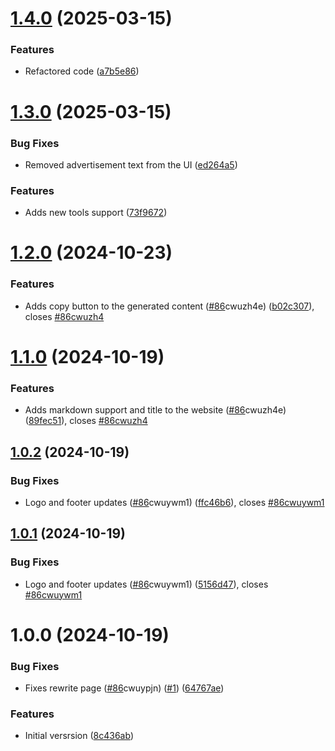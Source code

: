 # [1.4.0](https://github.com/sapieonic/llm-util-ui/compare/v1.3.0...v1.4.0) (2025-03-15)


### Features

* Refactored code ([a7b5e86](https://github.com/sapieonic/llm-util-ui/commit/a7b5e8661c0fa523edfdadabbbaa6b7128545862))

# [1.3.0](https://github.com/sapieonic/llm-util-ui/compare/v1.2.0...v1.3.0) (2025-03-15)


### Bug Fixes

* Removed advertisement text from the UI ([ed264a5](https://github.com/sapieonic/llm-util-ui/commit/ed264a5d16ce4d1e1e203b5c8c6b9b8fb6b568d6))


### Features

* Adds new tools support ([73f9672](https://github.com/sapieonic/llm-util-ui/commit/73f9672856bc1a97eacfcf97aec2fda757aaa9ae))

# [1.2.0](https://github.com/sapieonic/llm-util-ui/compare/v1.1.0...v1.2.0) (2024-10-23)


### Features

* Adds copy button to the generated content ([#86](https://github.com/sapieonic/llm-util-ui/issues/86)cwuzh4e) ([b02c307](https://github.com/sapieonic/llm-util-ui/commit/b02c307181520bc0555c294542c8d9948012c2c6)), closes [#86cwuzh4](https://github.com/sapieonic/llm-util-ui/issues/86cwuzh4)

# [1.1.0](https://github.com/sapieonic/llm-util-ui/compare/v1.0.2...v1.1.0) (2024-10-19)


### Features

* Adds markdown support and title to the website ([#86](https://github.com/sapieonic/llm-util-ui/issues/86)cwuzh4e) ([89fec51](https://github.com/sapieonic/llm-util-ui/commit/89fec51d9f2c4bebcd2b283a21c126683afb0108)), closes [#86cwuzh4](https://github.com/sapieonic/llm-util-ui/issues/86cwuzh4)

## [1.0.2](https://github.com/sapieonic/llm-util-ui/compare/v1.0.1...v1.0.2) (2024-10-19)


### Bug Fixes

* Logo and footer updates ([#86](https://github.com/sapieonic/llm-util-ui/issues/86)cwuywm1) ([ffc46b6](https://github.com/sapieonic/llm-util-ui/commit/ffc46b6b684be3dd466ff364290e2bbb0d7c3a6a)), closes [#86cwuywm1](https://github.com/sapieonic/llm-util-ui/issues/86cwuywm1)

## [1.0.1](https://github.com/sapieonic/llm-util-ui/compare/v1.0.0...v1.0.1) (2024-10-19)


### Bug Fixes

* Logo and footer updates ([#86](https://github.com/sapieonic/llm-util-ui/issues/86)cwuywm1) ([5156d47](https://github.com/sapieonic/llm-util-ui/commit/5156d476d3ba198d175b9d0b306cf000b3cc670a)), closes [#86cwuywm1](https://github.com/sapieonic/llm-util-ui/issues/86cwuywm1)

# 1.0.0 (2024-10-19)


### Bug Fixes

* Fixes rewrite page ([#86](https://github.com/sapieonic/llm-util-ui/issues/86)cwuypjn) ([#1](https://github.com/sapieonic/llm-util-ui/issues/1)) ([64767ae](https://github.com/sapieonic/llm-util-ui/commit/64767aeb70ccae2b2e202b63a02741cb2e01c274))


### Features

* Initial versrsion ([8c436ab](https://github.com/sapieonic/llm-util-ui/commit/8c436ab6f5dd35a82cbf4c24690f8f875a88ad0d))
